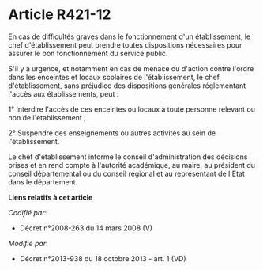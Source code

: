 # Article R421-12

En cas de difficultés graves dans le fonctionnement d'un établissement, le chef d'établissement peut prendre toutes
dispositions nécessaires pour assurer le bon fonctionnement du service public. 

S'il y a urgence, et notamment en cas de menace ou d'action contre l'ordre dans les enceintes et locaux scolaires de
l'établissement, le chef d'établissement, sans préjudice des dispositions générales réglementant l'accès aux établissements,
peut : 

1° Interdire l'accès de ces enceintes ou locaux à toute personne relevant ou non de l'établissement ; 

2° Suspendre des enseignements ou autres activités au sein de l'établissement. 

Le chef d'établissement informe le conseil d'administration des décisions prises et en rend compte à l'autorité académique,
au maire, au président du conseil départemental ou du conseil régional et au représentant de l'Etat dans le département.

**Liens relatifs à cet article**

_Codifié par_:

  - Décret n°2008-263 du 14 mars 2008 (V)

_Modifié par_:

  - Décret n°2013-938 du 18 octobre 2013 - art. 1 (VD)
